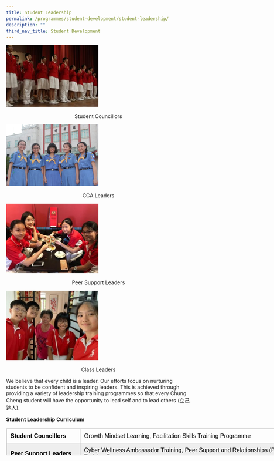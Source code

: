 ```yaml
---
title: Student Leadership
permalink: /programmes/student-development/student-leadership/
description: ""
third_nav_title: Student Development
---
```

<html>
<body>
<p><a href="/programmes/student-development/student-leadership/student-council/">
<img src="/images/IMG_8353-300x200.jpeg"  style="width:50%">
</a></p>
</body>
</html>

<p style="text-align:center;">Student Councillors</p>

<html>
<body>
<p><a href="programmes/student-development/student-leadership/cca-leaders/">
<img src="/images/IMG_8364-768x512.jpeg"  style="width:50%">
</a></p>
</body>
</html>

<p style="text-align:center;">CCA Leaders</p>

<html>
<body>
<p><a href="/programmes/student-development/student-leadership/peer-support-leaders/">
<img src="/images/PSL-300x225.jpeg"  style="width:50%">
</a></p>
</body>
</html>

<p style="text-align:center;">Peer Support Leaders</p>

<html>
<body>
<p><a href="/programmes/student-development/student-leadership/class-leaders/">
<img src="/images/Class-Leaders-300x225.jpeg"  style="width:50%">
</a></p>
</body>
</html>

<p style="text-align:center;">Class Leaders</p>

We believe that every child is a leader. Our efforts focus on nurturing students to be confident and inspiring leaders. This is achieved through providing a variety of leadership training programmes so that every Chung Cheng student will have the opportunity to lead self and to lead others (立己达人).

**Student Leadership Curriculum**

<table style="box-sizing: border-box; border: 1px solid rgba(0, 0, 0, 0.2); border-collapse: collapse; color: rgb(0, 0, 0); font-family: Montserrat, &quot;Noto Sans SC&quot;, sans-serif; font-size: medium; font-style: normal; font-variant-ligatures: normal; font-variant-caps: normal; font-weight: 400; letter-spacing: normal; orphans: 2; text-align: start; text-transform: none; white-space: normal; widows: 2; word-spacing: 0px; -webkit-text-stroke-width: 0px; text-decoration-thickness: initial; text-decoration-style: initial; text-decoration-color: initial; height: 73px; width: 794px;"><tbody style="box-sizing: border-box;"><tr style="box-sizing: border-box; height: 24px;"><td style="box-sizing: border-box; padding: 10px; border: 1px solid rgb(204, 204, 204); width: 201px; height: 24px;"><strong style="box-sizing: border-box; font-weight: bolder;">Student Councillors&nbsp;</strong></td><td style="box-sizing: border-box; padding: 10px; border: 1px solid rgb(204, 204, 204); width: 579px; height: 24px;">Growth Mindset Learning, Facilitation Skills Training Programme</td></tr><tr style="box-sizing: border-box; background: rgb(238, 238, 238); height: 24px;"><td style="box-sizing: border-box; padding: 10px; border: 1px solid rgb(204, 204, 204); width: 201px; height: 24px;"><strong style="box-sizing: border-box; font-weight: bolder;">Peer Support Leaders</strong></td><td style="box-sizing: border-box; padding: 10px; border: 1px solid rgb(204, 204, 204); width: 579px; height: 24px;">Cyber Wellness Ambassador Training, Peer Support and Relationships (PSR) Training Programme</td></tr><tr style="box-sizing: border-box; height: 24px;"><td style="box-sizing: border-box; padding: 10px; border: 1px solid rgb(204, 204, 204); width: 201px; height: 24px;"><strong style="box-sizing: border-box; font-weight: bolder;">Class Leaders</strong></td><td style="box-sizing: border-box; padding: 10px; border: 1px solid rgb(204, 204, 204); width: 579px; height: 24px;">Class Leadership Training Programme</td></tr></tbody></table>